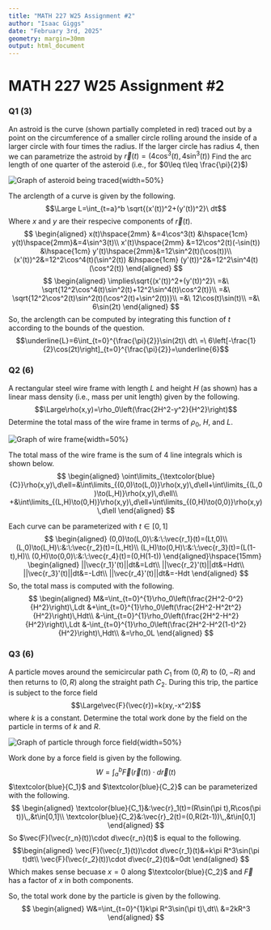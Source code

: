 ```yaml
---
title: "MATH 227 W25 Assignment #2"
author: "Isaac Giggs"
date: "February 3rd, 2025"
geometry: margin=30mm
output: html_document
---
```

# MATH 227 W25 Assignment #2
### Q1 (3)
An astroid is the curve (shown partially completed in red) traced out by a point on the circumference of a smaller circle rolling around the inside of a larger circle with four times the radius. If the larger circle has radius 4, then we can parametrize the astroid by $\vec{r}(t)=(4\cos^3{(t)},4\sin^3{(t)})$
Find the arc length of one quarter of the asteroid (i.e., for $0\leq t\leq \frac{\pi}{2}$)

![Graph of asteroid being traced](C:/Users/isaac/isgig/Files/Ass2Fig1.png){width=50%}

The arclength of a curve is given by the following.
$$\Large L=\int_{t=a}^b \sqrt{(x'(t))^2+(y'(t))^2}\ dt$$
Where $x$ and $y$ are their respecive components of $\vec{r}(t)$.
$$
\begin{aligned}
x(t)\hspace{2mm} &=4\cos^3(t) &\hspace{1cm} y(t)\hspace{2mm}&=4\sin^3(t)\\
x'(t)\hspace{2mm} &=12\cos^2(t)(-\sin(t)) &\hspace{1cm} y'(t)\hspace{2mm}&=12\sin^2(t)(\cos(t))\\
(x'(t))^2&=12^2\cos^4(t)(\sin^2(t)) &\hspace{1cm} (y'(t))^2&=12^2\sin^4(t)(\cos^2(t))
\end{aligned}
$$
$$
\begin{aligned}
\implies\sqrt{(x'(t))^2+(y'(t))^2}\ =&\ \sqrt{12^2\cos^4(t)\sin^2(t)+12^2\sin^4(t)\cos^2(t)}\\
=&\ \sqrt{12^2\cos^2(t)\sin^2(t)(\cos^2(t)+\sin^2(t))}\\
=&\ 12\cos(t)\sin(t)\\
=&\ 6\sin(2t)
\end{aligned}
$$
So, the arclength can be computed by integrating this function of $t$ according to the bounds of the question.
$$\underline{L}=6\int_{t=0}^{\frac{\pi}{2}}\sin(2t)\ dt\ =\ 6\left[-\frac{1}{2}\cos(2t)\right]_{t=0}^{\frac{\pi}{2}}=\underline{6}$$

### Q2 (6)
A rectangular steel wire frame with length $L$ and height $H$ (as shown) has a linear mass density (i.e., mass per unit length) given by the following.
$$\Large\rho(x,y)=\rho_0\left(\frac{2H^2-y^2}{H^2}\right)$$
Determine the total mass of the wire frame in terms of $\rho_0$, $H$, and $L$.

![Graph of wire frame](C:/Users/isaac/isgig/Files/Ass2Fig2.png){width=50%}

The total mass of the wire frame is the sum of 4 line integrals which is shown below.
$$
\begin{aligned}
\oint\limits_{\textcolor{blue}{C}}\rho(x,y)\,d\ell=&\int\limits_{(0,0)\to(L,0)}\rho(x,y)\,d\ell+\int\limits_{(L,0)\to(L,H)}\rho(x,y)\,d\ell\\
+&\int\limits_{(L,H)\to(0,H)}\rho(x,y)\,d\ell+\int\limits_{(0,H)\to(0,0)}\rho(x,y)\,d\ell
\end{aligned}
$$

Each curve can be parameterized with $t\in[0,1]$
$$
\begin{aligned}
(0,0)\to(L,0)\:&:\:\vec{r_1}(t)=(Lt,0)\\
(L,0)\to(L,H)\:&:\:\vec{r_2}(t)=(L,Ht)\\
(L,H)\to(0,H)\:&:\:\vec{r_3}(t)=(L(1-t),H)\\
(0,H)\to(0,0)\:&:\:\vec{r_4}(t)=(0,H(1-t))
\end{aligned}\hspace{15mm}
\begin{aligned}
||\vec{r_1}'(t)||dt&=Ldt\\
||\vec{r_2}'(t)||dt&=Hdt\\
||\vec{r_3}'(t)||dt&=-Ldt\\
||\vec{r_4}'(t)||dt&=-Hdt
\end{aligned}
$$
So, the total mass is computed with the following.
$$
\begin{aligned}
M&=\int_{t=0}^{1}\rho_0\left(\frac{2H^2-0^2}{H^2}\right)\,Ldt &+\int_{t=0}^{1}\rho_0\left(\frac{2H^2-H^2t^2}{H^2}\right)\,Hdt\\
&-\int_{t=0}^{1}\rho_0\left(\frac{2H^2-H^2}{H^2}\right)\,Ldt &-\int_{t=0}^{1}\rho_0\left(\frac{2H^2-H^2(1-t)^2}{H^2}\right)\,Hdt\\
&=\rho_0L
\end{aligned}
$$

### Q3 (6)
A particle moves around the semicircular path $C_1$ from $(0,R)$ to $(0,-R)$ and then returns to $(0,R)$ along the straight path $C_2$. During this trip, the partice is subject to the force field
$$\Large\vec{F}(\vec{r})=k(xy,-x^2)$$
where $k$ is a constant. Determine the total work done by the field on the particle in terms of $k$ and $R$.

![Graph of particle through force field](C:/Users/isaac/isgig/Files/Ass2Fig3.png){width=50%}

Work done by a force field is given by the following.
$$W=\int_{a}^{b}\vec{F}(\vec{r}(t))\cdot d\vec{r}(t)$$
$\textcolor{blue}{C_1}$ and $\textcolor{blue}{C_2}$ can be parameterized with the following.
$$
\begin{aligned}
\textcolor{blue}{C_1}&:\vec{r}_1(t)=(R\sin(\pi t),R\cos(\pi t))\,,&t\in[0,1]\\
\textcolor{blue}{C_2}&:\vec{r}_2(t)=(0,R(2t-1))\,,&t\in[0,1]
\end{aligned}
$$
So $\vec{F}(\vec{r_n}(t))\cdot d\vec{r_n}(t)$ is equal to the following.
$$\begin{aligned}
\vec{F}(\vec{r_1}(t))\cdot d\vec{r_1}(t)&=k\pi R^3\sin(\pi t)dt\\
\vec{F}(\vec{r_2}(t))\cdot d\vec{r_2}(t)&=0dt
\end{aligned}
$$
Which makes sense becuase $x=0$ along $\textcolor{blue}{C_2}$ and $\vec{F}$ has a factor of $x$ in both components.

So, the total work done by the particle is given by the following.
$$
\begin{aligned}
W&=\int_{t=0}^{1}k\pi R^3\sin(\pi t)\,dt\\
&=2kR^3
\end{aligned}
$$